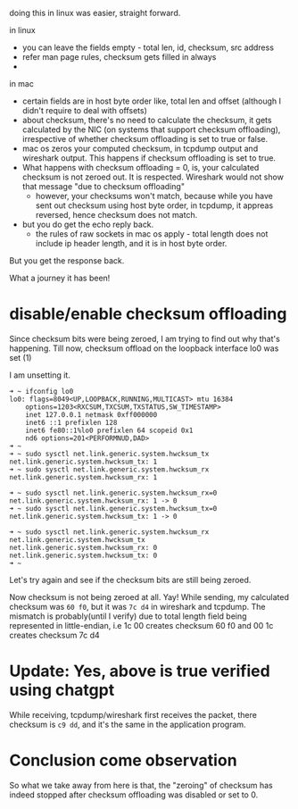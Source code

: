 doing this in linux was easier, straight forward. 

in linux
- you can leave the fields empty - total len, id, checksum, src address
- refer man page rules, checksum gets filled in always
- 

in mac 
- certain fields are in host byte order like, total len and offset (although I didn't require to deal with offsets)
- about checksum, there's no need to calculate the checksum, it gets calculated by the NIC (on systems that support 
  checksum offloading), irrespective of whether checksum offloading is set to true or false.
- mac os zeros your computed checksum, in tcpdump output and wireshark output. This happens if checksum offloading is set to true.
- What happens with checksum offloading = 0, is, your calculated checksum is not zeroed out. It is respected. Wireshark would not show that message "due to checksum offloading"
  - however, your checksums won't match, because while you have sent out checksum using host byte order, in tcpdump, it appreas reversed, hence checksum does not match.
- but you do get the echo reply back.
  - the rules of raw sockets in mac os apply - total length does not include ip header length, and it is in host byte order.


But you get the response back.

What a journey it has been!

# disable/enable checksum offloading

Since checksum bits were being zeroed, I am trying to find out why that's happening.
Till now, checksum offload on the loopback interface lo0 was set (1)

I am unsetting it.
```code
➜ ~ ifconfig lo0
lo0: flags=8049<UP,LOOPBACK,RUNNING,MULTICAST> mtu 16384
	options=1203<RXCSUM,TXCSUM,TXSTATUS,SW_TIMESTAMP>
	inet 127.0.0.1 netmask 0xff000000
	inet6 ::1 prefixlen 128
	inet6 fe80::1%lo0 prefixlen 64 scopeid 0x1
	nd6 options=201<PERFORMNUD,DAD>
➜ ~
➜ ~ sudo sysctl net.link.generic.system.hwcksum_tx
net.link.generic.system.hwcksum_tx: 1
➜ ~ sudo sysctl net.link.generic.system.hwcksum_rx
net.link.generic.system.hwcksum_rx: 1

➜ ~ sudo sysctl net.link.generic.system.hwcksum_rx=0
net.link.generic.system.hwcksum_rx: 1 -> 0
➜ ~ sudo sysctl net.link.generic.system.hwcksum_tx=0
net.link.generic.system.hwcksum_tx: 1 -> 0

➜ ~ sudo sysctl net.link.generic.system.hwcksum_rx net.link.generic.system.hwcksum_tx
net.link.generic.system.hwcksum_rx: 0
net.link.generic.system.hwcksum_tx: 0
➜ ~
```

Let's try again and see if the checksum bits are still being zeroed.

Now checksum is not being zeroed at all. Yay!
While sending, 
my calculated checksum was `60 f0`, but it was `7c d4` in wireshark and tcpdump.
The mismatch is probably(until I verify) due to total length field being represented in little-endian,
i.e 1c 00 creates checksum 60 f0
and 00 1c creates checksum 7c d4

# Update: Yes, above is true verified using chatgpt

While receiving, 
tcpdump/wireshark first receives the packet, there checksum is `c9 dd`, 
and it's the same in the application program.

# Conclusion come observation
So what we take away from here is that, the "zeroing" of checksum has indeed stopped
after checksum offloading was disabled or set to 0.


